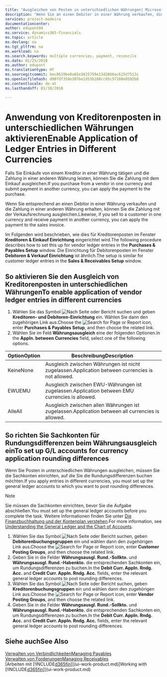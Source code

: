 ```yaml
---
title: "Ausgleichen von Posten in unterschiedlichen Währungen| Microsoft Docs"
description: "Wenn Sie an einen Debitor in einer Währung verkaufen, die Zahlung jedoch in einer anderen Währung erfolgt, kann die Rechnung mit der Zahlung ausgeglichen werden."
services: project-madeira
documentationcenter: 
author: edupont04
ms.service: dynamics365-financials
ms.topic: article
ms.devlang: na
ms.tgt_pltfrm: na
ms.workload: na
ms.search.keywords: multiple currencies, payment, reconcile
ms.date: 01/25/2018
ms.author: edupont
ms.translationtype: HT
ms.sourcegitcommit: bec0619be0a65e3625759e13d2866ac615d7513c
ms.openlocfilehash: d98fdf358e387be1d53b188cc05c57108e8592b8
ms.contentlocale: de-at
ms.lasthandoff: 01/30/2018

---
```

# <a name="enable-application-of-ledger-entries-in-different-currencies"></a><span data-ttu-id="1b26b-103">Anwendung von Kreditorenposten in unterschiedlichen Währungen aktivieren</span><span class="sxs-lookup"><span data-stu-id="1b26b-103">Enable Application of Ledger Entries in Different Currencies</span></span>
<span data-ttu-id="1b26b-104">Falls Sie Einkäufe von einem Kreditor in einer Währung tätigen und die Zahlung in einer anderen Währung leisten, können Sie die Zahlung mit dem Einkauf ausgleichen.</span><span class="sxs-lookup"><span data-stu-id="1b26b-104">If you purchase from a vendor in one currency and submit payment in another currency, you can apply the payment to the purchase.</span></span>

<span data-ttu-id="1b26b-105">Wenn Sie entsprechend an einen Debitor in einer Währung verkaufen und die Zahlung in einer anderen Währung erhalten, können Sie die Zahlung mit der Verkaufsrechnung ausgleichen.</span><span class="sxs-lookup"><span data-stu-id="1b26b-105">Likewise, if you sell to a customer in one currency and receive payment in another currency, you can apply the payment to the sales invoice.</span></span>

<span data-ttu-id="1b26b-106">Im Folgenden wird beschrieben, wie dies für Kreditorenposten im Fenster **Kreditoren & Einkauf Einrichtung** eingerichtet wird.</span><span class="sxs-lookup"><span data-stu-id="1b26b-106">The following procedure describes how to set this up for vendor ledger entries in the **Purchases & Payables Setup** window.</span></span> <span data-ttu-id="1b26b-107">Die Einrichtung für Debitorenposten im Fenster **Debitoren & Verkauf Einrichtung** ist ähnlich.</span><span class="sxs-lookup"><span data-stu-id="1b26b-107">The setup is similar for customer ledger entries in the **Sales & Receivables Setup** window.</span></span>

## <a name="to-enable-application-of-vendor-ledger-entries-in-different-currencies"></a><span data-ttu-id="1b26b-108">So aktivieren Sie den Ausgleich von Kreditorenposten in unterschiedlichen Währungen</span><span class="sxs-lookup"><span data-stu-id="1b26b-108">To enable application of vendor ledger entries in different currencies</span></span>
1. <span data-ttu-id="1b26b-109">Wählen Sie das Symbol ![Nach Seite oder Bericht suchen](media/ui-search/search_small.png "Nach Seite oder Bericht  suchen") und geben **Kreditoren- und Debitoren-Einrichtung** ein. Wählen Sie dann den zugehörigen Link aus.</span><span class="sxs-lookup"><span data-stu-id="1b26b-109">Choose the ![Search for Page or Report](media/ui-search/search_small.png "Search for Page or Report icon") icon, enter **Purchases & Payables Setup**, and then choose the related link.</span></span>
2. <span data-ttu-id="1b26b-110">Wählen Sie im Feld **Währungsausgleich** eine der folgenden Optionen.</span><span class="sxs-lookup"><span data-stu-id="1b26b-110">In the **Appln. between Currencies** field, select one of the following options.</span></span>

| <span data-ttu-id="1b26b-111">Option</span><span class="sxs-lookup"><span data-stu-id="1b26b-111">Option</span></span> | <span data-ttu-id="1b26b-112">Beschreibung</span><span class="sxs-lookup"><span data-stu-id="1b26b-112">Description</span></span> |
| --- | --- |
| <span data-ttu-id="1b26b-113">Keine</span><span class="sxs-lookup"><span data-stu-id="1b26b-113">None</span></span> |<span data-ttu-id="1b26b-114">Ausgleich zwischen Währungen ist nicht zugelassen.</span><span class="sxs-lookup"><span data-stu-id="1b26b-114">Application between currencies is not allowed.</span></span> |
| <span data-ttu-id="1b26b-115">EWU</span><span class="sxs-lookup"><span data-stu-id="1b26b-115">EMU</span></span> |<span data-ttu-id="1b26b-116">Ausgleich zwischen EWU-Währungen ist zugelassen.</span><span class="sxs-lookup"><span data-stu-id="1b26b-116">Application between EMU currencies is allowed.</span></span> |
| <span data-ttu-id="1b26b-117">Alle</span><span class="sxs-lookup"><span data-stu-id="1b26b-117">All</span></span> |<span data-ttu-id="1b26b-118">Ausgleich zwischen allen Währungen ist zugelassen.</span><span class="sxs-lookup"><span data-stu-id="1b26b-118">Application between all currencies is allowed.</span></span> |

## <a name="to-set-up-gl-accounts-for-currency-application-rounding-differences"></a><span data-ttu-id="1b26b-119">So richten Sie Sachkonten für Rundungsdifferenzen beim Währungsausgleich ein</span><span class="sxs-lookup"><span data-stu-id="1b26b-119">To set up G/L accounts for currency application rounding differences</span></span>  
<span data-ttu-id="1b26b-120">Wenn Sie Posten in unterschiedlichen Währungen ausgleichen, müssen Sie die Sachkonten einrichten, auf die Sie die Rundungsdifferenzen buchen möchten.</span><span class="sxs-lookup"><span data-stu-id="1b26b-120">If you apply entries in different currencies, you must set up the general ledger accounts to which you want to post rounding differences.</span></span>  

> [!NOTE]  
>  <span data-ttu-id="1b26b-121">Sie müssen die Sachkonten einrichten, bevor Sie die Aufgabe abschließen.</span><span class="sxs-lookup"><span data-stu-id="1b26b-121">You must set up the general ledger accounts before you complete the task.</span></span> <span data-ttu-id="1b26b-122">Weitere Informationen finden Sie unter [Die Finanzbuchhaltung und der Kontenplan verstehen](finance-general-ledger.md).</span><span class="sxs-lookup"><span data-stu-id="1b26b-122">For more information, see [Understanding the General Ledger and the Chart of Accounts](finance-general-ledger.md).</span></span>

1. <span data-ttu-id="1b26b-123">Wählen Sie das Symbol ![Nach Seite oder Bericht suchen](media/ui-search/search_small.png "Symbol Nach Seite oder Bericht suchen"), geben **Debitorenbuchungsgruppen** ein und wählen dann den zugehörigen Link aus.</span><span class="sxs-lookup"><span data-stu-id="1b26b-123">Choose the ![Search for Page or Report](media/ui-search/search_small.png "Search for Page or Report icon") icon, enter **Customer Posting Groups**, and then choose the related link.</span></span>  
2. <span data-ttu-id="1b26b-124">Geben Sie in die Felder **Währungsausgl. Rund.-Sollkto.** und **Währungsausgl. Rund.-Habenkto.** die entsprechenden Sachkonten ein, um Rundungsdifferenzen zu buchen.</span><span class="sxs-lookup"><span data-stu-id="1b26b-124">In the **Debit Curr. Appln. Rndg. Acc.** and **Credit Curr. Appln. Rndg. Acc.** fields, enter the relevant general ledger accounts to post rounding differences.</span></span>  
3. <span data-ttu-id="1b26b-125">Wählen Sie das Symbol ![Nach Seite oder Bericht suchen](media/ui-search/search_small.png "Symbol Nach Seite oder Bericht suchen"), geben **Kreditorenbuchungsgruppen** ein und wählen dann den zugehörigen Link aus.</span><span class="sxs-lookup"><span data-stu-id="1b26b-125">Choose the ![Search for Page or Report](media/ui-search/search_small.png "Search for Page or Report icon") icon, enter **Vendor Posting Groups**, and then choose the related link.</span></span>  
4. <span data-ttu-id="1b26b-126">Geben Sie in die Felder **Währungsausgl. Rund.-Sollkto.** und **Währungsausgl. Rund.-Habenkto.** die entsprechenden Sachkonten ein, um Rundungsdifferenzen zu buchen.</span><span class="sxs-lookup"><span data-stu-id="1b26b-126">In the **Debit Curr. Appln. Rndg. Acc.** and **Credit Curr. Appln. Rndg. Acc.** fields, enter the relevant general ledger accounts to post rounding differences.</span></span>  

## <a name="see-also"></a><span data-ttu-id="1b26b-127">Siehe auch</span><span class="sxs-lookup"><span data-stu-id="1b26b-127">See Also</span></span>
[<span data-ttu-id="1b26b-128">Verwalten von Verbindlichkeiten</span><span class="sxs-lookup"><span data-stu-id="1b26b-128">Managing Payables</span></span>](payables-manage-payables.md)  
[<span data-ttu-id="1b26b-129">Verwalten von Forderungen</span><span class="sxs-lookup"><span data-stu-id="1b26b-129">Managing Receivables</span></span>](receivables-manage-receivables.md)  
<span data-ttu-id="1b26b-130">[Arbeiten mit [!INCLUDE[d365fin](includes/d365fin_md.md)]](ui-work-product.md)</span><span class="sxs-lookup"><span data-stu-id="1b26b-130">[Working with [!INCLUDE[d365fin](includes/d365fin_md.md)]](ui-work-product.md)</span></span>

